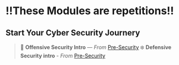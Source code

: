 # ‼️These Modules are repetitions‼️
## Start Your Cyber Security Journery
> 🤺 **Offensive Security Intro** — *From* [Pre-Security](https://github.com/Jomezh/Cyber-security-learning-path/blob/main/Pre-Security/pre-security.md)
> ❄️ **Defensive Security intro** - *From* [Pre-Security](https://github.com/Jomezh/Cyber-security-learning-path/blob/main/Pre-Security/pre-security.md)